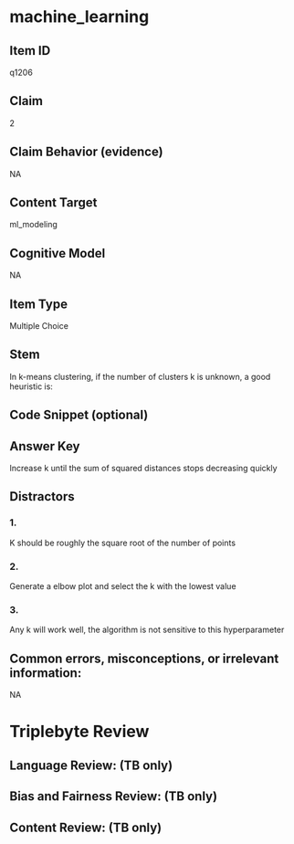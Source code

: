 # machine_learning

## Item ID
q1206

## Claim
2

## Claim Behavior (evidence)
NA

## Content Target
ml_modeling

## Cognitive Model
NA

## Item Type
Multiple Choice

## Stem
In k-means clustering, if the number of clusters k is unknown, a good heuristic is:

## Code Snippet (optional)


## Answer Key
Increase k until the sum of squared distances stops decreasing quickly

## Distractors

### 1.
K should be roughly the square root of the number of points

### 2.
Generate a elbow plot and select the k with the lowest value

### 3.
Any k will work well, the algorithm is not sensitive to this hyperparameter

## Common errors, misconceptions, or irrelevant information:
NA

# Triplebyte Review


## Language Review: (TB only)


## Bias and Fairness Review: (TB only)


## Content Review: (TB only)

